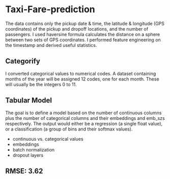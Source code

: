 # Taxi-Fare-prediction

The data contains only the pickup date & time, the latitude & longitude (GPS coordinates) of the pickup and dropoff locations, and the number of passengers.
I used haversine formula calculates the distance on a sphere between two sets of GPS coordinates. I performed feature engineering on the timestamp and derived useful statistics.


## Categorify
I converted categorical values to numerical codes. A dataset containing months of the year will be assigned 12 codes, one for each month. These will usually be the integers 0 to 11.

## Tabular Model
The goal is to define a model based on the number of continuous columns plus the number of categorical columns and their embeddings and emb_szs respectively. The output would either be a regression (a single float value), or a classification (a group of bins and their softmax values).

* continuous vs. categorical values
* embeddings
* batch normalization
* dropout layers

## RMSE: 3.62
